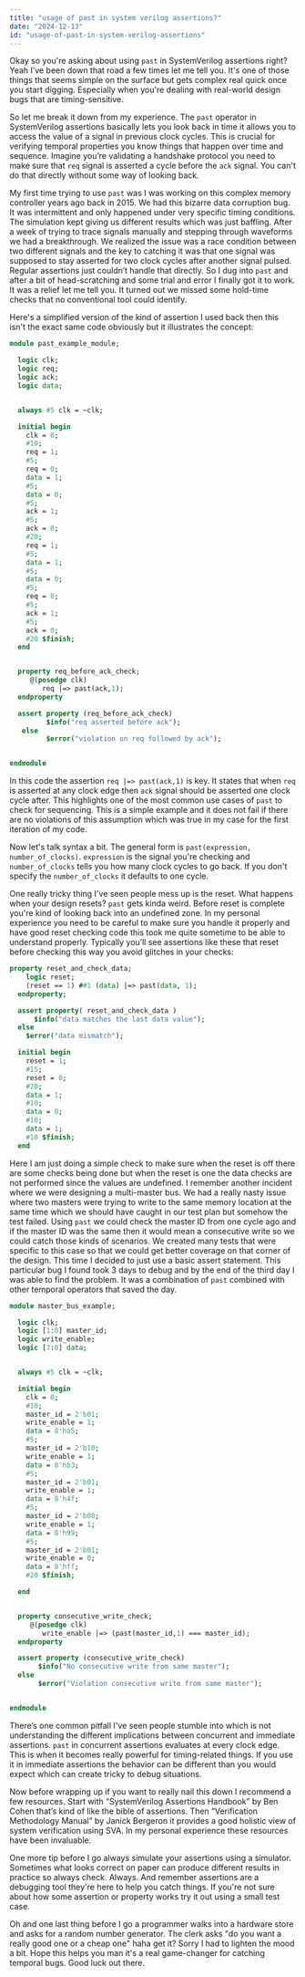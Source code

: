 ```yaml
---
title: "usage of past in system verilog assertions?"
date: "2024-12-13"
id: "usage-of-past-in-system-verilog-assertions"
---
```


Okay so you're asking about using `past` in SystemVerilog assertions right? Yeah I’ve been down that road a few times let me tell you. It's one of those things that seems simple on the surface but gets complex real quick once you start digging. Especially when you're dealing with real-world design bugs that are timing-sensitive.

So let me break it down from my experience. The `past` operator in SystemVerilog assertions basically lets you look back in time it allows you to access the value of a signal in previous clock cycles. This is crucial for verifying temporal properties you know things that happen over time and sequence. Imagine you’re validating a handshake protocol you need to make sure that `req` signal is asserted a cycle before the `ack` signal. You can't do that directly without some way of looking back.

My first time trying to use `past` was I was working on this complex memory controller years ago back in 2015. We had this bizarre data corruption bug. It was intermittent and only happened under very specific timing conditions. The simulation kept giving us different results which was just baffling. After a week of trying to trace signals manually and stepping through waveforms we had a breakthrough. We realized the issue was a race condition between two different signals and the key to catching it was that one signal was supposed to stay asserted for two clock cycles after another signal pulsed. Regular assertions just couldn’t handle that directly. So I dug into `past` and after a bit of head-scratching and some trial and error I finally got it to work. It was a relief let me tell you. It turned out we missed some hold-time checks that no conventional tool could identify.

Here's a simplified version of the kind of assertion I used back then this isn't the exact same code obviously but it illustrates the concept:

```systemverilog
module past_example_module;

  logic clk;
  logic req;
  logic ack;
  logic data;


  always #5 clk = ~clk;

  initial begin
    clk = 0;
    #10;
    req = 1;
    #5;
    req = 0;
    data = 1;
    #5;
    data = 0;
    #5;
    ack = 1;
    #5;
    ack = 0;
    #20;
    req = 1;
    #5;
    data = 1;
    #5;
    data = 0;
    #5;
    req = 0;
    #5;
    ack = 1;
    #5;
    ack = 0;
    #20 $finish;
  end


  property req_before_ack_check;
     @(posedge clk)
        req |=> past(ack,1);
  endproperty

  assert property (req_before_ack_check)
         $info("req asserted before ack");
   else
         $error("violation on req followed by ack");


endmodule
```
In this code the assertion `req |=> past(ack,1)` is key. It states that when `req` is asserted at any clock edge then `ack` signal should be asserted one clock cycle after. This highlights one of the most common use cases of `past` to check for sequencing. This is a simple example and it does not fail if there are no violations of this assumption which was true in my case for the first iteration of my code.

Now let's talk syntax a bit. The general form is `past(expression, number_of_clocks)`. `expression` is the signal you're checking and `number_of_clocks` tells you how many clock cycles to go back. If you don't specify the `number_of_clocks` it defaults to one cycle.

One really tricky thing I've seen people mess up is the reset. What happens when your design resets? `past` gets kinda weird. Before reset is complete you're kind of looking back into an undefined zone. In my personal experience you need to be careful to make sure you handle it properly and have good reset checking code this took me quite sometime to be able to understand properly. Typically you’ll see assertions like these that reset before checking this way you avoid glitches in your checks:

```systemverilog
property reset_and_check_data;
    logic reset;
    (reset == 1) ##1 (data) |=> past(data, 1);
  endproperty;

  assert property( reset_and_check_data )
      $info("data matches the last data value");
  else
    $error("data mismatch");

  initial begin
    reset = 1;
    #15;
    reset = 0;
    #20;
    data = 1;
    #10;
    data = 0;
    #10;
    data = 1;
    #10 $finish;
  end

```

Here I am just doing a simple check to make sure when the reset is off there are some checks being done but when the reset is one the data checks are not performed since the values are undefined. I remember another incident where we were designing a multi-master bus. We had a really nasty issue where two masters were trying to write to the same memory location at the same time which we should have caught in our test plan but somehow the test failed. Using `past` we could check the master ID from one cycle ago and if the master ID was the same then it would mean a consecutive write so we could catch those kinds of scenarios. We created many tests that were specific to this case so that we could get better coverage on that corner of the design. This time I decided to just use a basic assert statement. This particular bug I found took 3 days to debug and by the end of the third day I was able to find the problem. It was a combination of `past` combined with other temporal operators that saved the day.

```systemverilog
module master_bus_example;

  logic clk;
  logic [1:0] master_id;
  logic write_enable;
  logic [7:0] data;


  always #5 clk = ~clk;

  initial begin
    clk = 0;
    #10;
    master_id = 2'b01;
    write_enable = 1;
    data = 8'ha5;
    #5;
    master_id = 2'b10;
    write_enable = 1;
    data = 8'hb3;
    #5;
    master_id = 2'b01;
    write_enable = 1;
    data = 8'h4f;
    #5;
    master_id = 2'b00;
    write_enable = 1;
    data = 8'h99;
    #5;
    master_id = 2'b01;
    write_enable = 0;
    data = 8'hff;
    #20 $finish;

  end


  property consecutive_write_check;
     @(posedge clk)
        write_enable |=> (past(master_id,1) === master_id);
  endproperty

  assert property (consecutive_write_check)
       $info("No consecutive write from same master");
  else
       $error("Violation consecutive write from same master");


endmodule
```

There’s one common pitfall I've seen people stumble into which is not understanding the different implications between concurrent and immediate assertions. `past` in concurrent assertions evaluates at every clock edge. This is when it becomes really powerful for timing-related things. If you use it in immediate assertions the behavior can be different than you would expect which can create tricky to debug situations.

Now before wrapping up if you want to really nail this down I recommend a few resources. Start with “SystemVerilog Assertions Handbook” by Ben Cohen that’s kind of like the bible of assertions. Then “Verification Methodology Manual” by Janick Bergeron it provides a good holistic view of system verification using SVA. In my personal experience these resources have been invaluable.

One more tip before I go always simulate your assertions using a simulator. Sometimes what looks correct on paper can produce different results in practice so always check. Always. And remember assertions are a debugging tool they're here to help you catch things. If you're not sure about how some assertion or property works try it out using a small test case.

Oh and one last thing before I go a programmer walks into a hardware store and asks for a random number generator. The clerk asks "do you want a really good one or a cheap one" haha get it? Sorry I had to lighten the mood a bit. Hope this helps you man it's a real game-changer for catching temporal bugs. Good luck out there.
